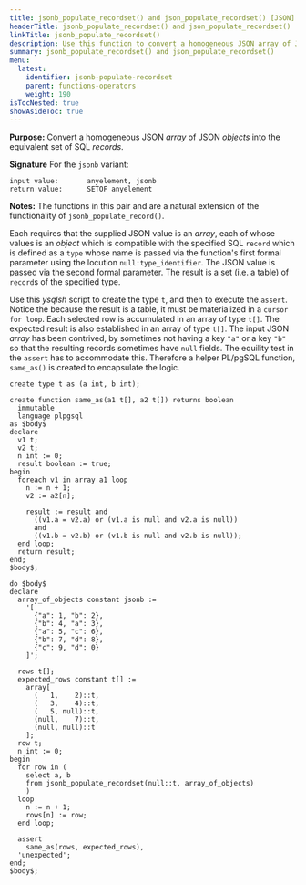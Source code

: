 ```yaml
---
title: jsonb_populate_recordset() and json_populate_recordset() [JSON]
headerTitle: jsonb_populate_recordset() and json_populate_recordset()
linkTitle: jsonb_populate_recordset()
description: Use this function to convert a homogeneous JSON array of JSON objects into the equivalent set of SQL records.
summary: jsonb_populate_recordset() and json_populate_recordset()
menu:
  latest:
    identifier: jsonb-populate-recordset
    parent: functions-operators
    weight: 190
isTocNested: true
showAsideToc: true
---
```


**Purpose:** Convert a homogeneous JSON _array_ of JSON _objects_ into the equivalent set of SQL _records_.

**Signature** For the `jsonb` variant:

```
input value:       anyelement, jsonb
return value:      SETOF anyelement
```

**Notes:** The functions in this pair and are a natural extension of the functionality of `jsonb_populate_record()`.

Each requires that the supplied JSON value is an _array_, each of whose values is an _object_ which is compatible with the specified SQL `record` which is defined as a `type` whose name is passed via the function's first formal parameter using the locution `null:type_identifier`. The JSON value is passed via the second formal parameter. The result is a set (i.e. a table) of `record`s of the specified type.

Use this _ysqlsh_ script to create the  type `t`, and then to execute the `assert`. Notice the because the result is a table, it must be materialized in a `cursor for loop`. Each selected row is accumulated in an array of type `t[]`. The expected result is also established in an array of type `t[]`. The input JSON _array_ has been contrived, by sometimes not having a key `"a"` or a key `"b"` so that the resulting records sometimes have `null` fields. The equility test in the `assert` has to accommodate this. Therefore a helper PL/pgSQL function, `same_as()` is created to encapsulate the logic.

```postgresql
create type t as (a int, b int);

create function same_as(a1 t[], a2 t[]) returns boolean
  immutable
  language plpgsql
as $body$
declare
  v1 t;
  v2 t;
  n int := 0;
  result boolean := true;
begin
  foreach v1 in array a1 loop
    n := n + 1;
    v2 := a2[n];

    result := result and
      ((v1.a = v2.a) or (v1.a is null and v2.a is null))
      and
      ((v1.b = v2.b) or (v1.b is null and v2.b is null));
  end loop;
  return result;
end;
$body$;

do $body$
declare
  array_of_objects constant jsonb :=
    '[
      {"a": 1, "b": 2},
      {"b": 4, "a": 3},
      {"a": 5, "c": 6},
      {"b": 7, "d": 8},
      {"c": 9, "d": 0}
    ]';

  rows t[];
  expected_rows constant t[] :=
    array[
      (   1,    2)::t,
      (   3,    4)::t,
      (   5, null)::t,
      (null,    7)::t,
      (null, null)::t
    ];
  row t;
  n int := 0;
begin
  for row in (
    select a, b
    from jsonb_populate_recordset(null::t, array_of_objects)
    )
  loop
    n := n + 1;
    rows[n] := row;
  end loop;

  assert
    same_as(rows, expected_rows),
  'unexpected';
end;
$body$;
```
